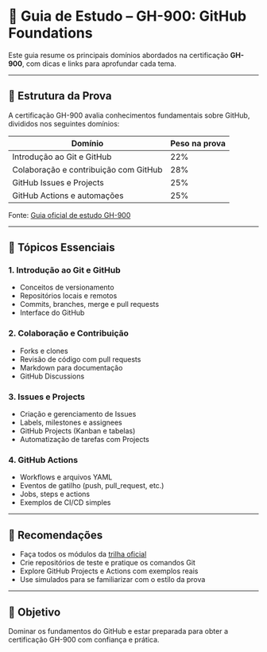 # 📖 Guia de Estudo – GH-900: GitHub Foundations

Este guia resume os principais domínios abordados na certificação **GH-900**, com dicas e links para aprofundar cada tema.

---

## 🧩 Estrutura da Prova

A certificação GH-900 avalia conhecimentos fundamentais sobre GitHub, divididos nos seguintes domínios:

| Domínio                                 | Peso na prova |
|----------------------------------------|---------------|
| Introdução ao Git e GitHub             | 22%           |
| Colaboração e contribuição com GitHub  | 28%           |
| GitHub Issues e Projects               | 25%           |
| GitHub Actions e automações            | 25%           |

Fonte: [Guia oficial de estudo GH-900](https://learn.microsoft.com/pt-pt/credentials/certifications/resources/study-guides/gh-900)

---

## 🧠 Tópicos Essenciais

### 1. Introdução ao Git e GitHub
- Conceitos de versionamento
- Repositórios locais e remotos
- Commits, branches, merge e pull requests
- Interface do GitHub

### 2. Colaboração e Contribuição
- Forks e clones
- Revisão de código com pull requests
- Markdown para documentação
- GitHub Discussions

### 3. Issues e Projects
- Criação e gerenciamento de Issues
- Labels, milestones e assignees
- GitHub Projects (Kanban e tabelas)
- Automatização de tarefas com Projects

### 4. GitHub Actions
- Workflows e arquivos YAML
- Eventos de gatilho (push, pull_request, etc.)
- Jobs, steps e actions
- Exemplos de CI/CD simples

---

## 📌 Recomendações

- Faça todos os módulos da [trilha oficial](trilha-aprendizagem.md)
- Crie repositórios de teste e pratique os comandos Git
- Explore GitHub Projects e Actions com exemplos reais
- Use simulados para se familiarizar com o estilo da prova

---

## 🎯 Objetivo

Dominar os fundamentos do GitHub e estar preparada para obter a certificação GH-900 com confiança e prática.


